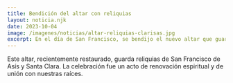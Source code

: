 ```yaml
---
title: Bendición del altar con reliquias
layout: noticia.njk
date: 2023-10-04
image: /imagenes/noticias/altar-reliquias-clarisas.jpg
excerpt: En el día de San Francisco, se bendijo el nuevo altar que guarda reliquias de santos franciscanos.
---
```


Este altar, recientemente restaurado, guarda reliquias de San Francisco de Asís y Santa Clara. La celebración fue un acto de renovación espiritual y de unión con nuestras raíces.
